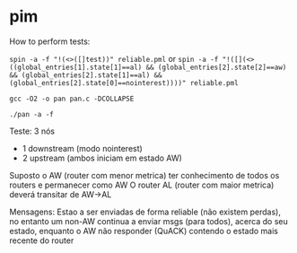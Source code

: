 # pim

How to perform tests:

`spin -a -f "!(<>([]test))" reliable.pml` or `spin -a -f "!([](<>((global_entries[1].state[1]==al) && (global_entries[2].state[2]==aw) && (global_entries[2].state[1]==al) && (global_entries[2].state[0]==nointerest))))" reliable.pml`

`gcc -O2 -o pan pan.c -DCOLLAPSE`

`./pan -a -f`




Teste:
3 nós
 - 1 downstream (modo nointerest)
 - 2 upstream (ambos iniciam em estado AW)

Suposto o AW (router com menor metrica) ter conhecimento de todos os routers e permanecer como AW
O router AL (router com maior metrica) deverá transitar de AW->AL


Mensagens:
Estao a ser enviadas de forma reliable (não existem perdas), no entanto um non-AW continua a enviar msgs (para todos), acerca do seu estado, enquanto o AW não responder (QuACK) contendo o estado mais recente do router
